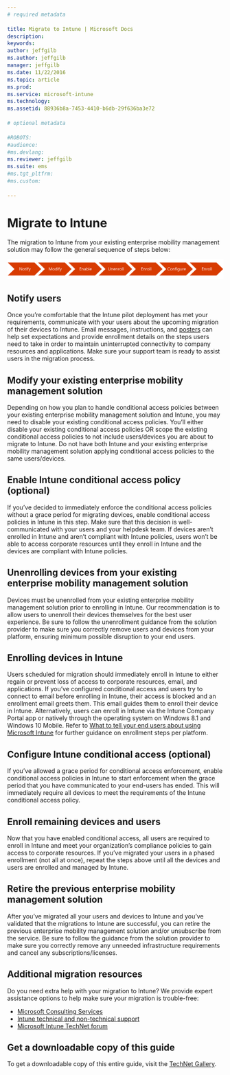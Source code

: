 ```yaml
---
# required metadata

title: Migrate to Intune | Microsoft Docs
description:
keywords:
author: jeffgilb
ms.author: jeffgilb
manager: jeffgilb
ms.date: 11/22/2016
ms.topic: article
ms.prod:
ms.service: microsoft-intune
ms.technology:
ms.assetid: 88936b8a-7453-4410-b6db-29f636ba3e72

# optional metadata

#ROBOTS:
#audience:
#ms.devlang:
ms.reviewer: jeffgilb
ms.suite: ems
#ms.tgt_pltfrm:
#ms.custom:

---
```


# Migrate to Intune


The migration to Intune from your existing enterprise mobility management solution may follow the general sequence of steps below:

![Migration steps for Intune](./media/migrate-intune-steps.png)

## Notify users

Once you’re comfortable that the Intune pilot deployment has met your requirements, communicate with your users about the upcoming migration of their devices to Intune. Email messages, instructions, and [posters](https://gallery.technet.microsoft.com/Intune-End-User-Enrollment-3a0c9b0c?WT.mc_id=Blog_Intune_General_PCIT) can help set expectations and provide enrollment details on the steps users need to take in order to maintain uninterrupted connectivity to company resources and applications. Make sure your support team is ready to assist users in the migration process.

## Modify your existing enterprise mobility management solution

Depending on how you plan to handle conditional access policies between your existing enterprise mobility management solution and Intune, you may need to disable your existing conditional access policies. You’ll either disable your existing conditional access policies OR scope the existing conditional access policies to not include users/devices you are about to migrate to Intune.  Do not have both Intune and your existing enterprise mobility management solution applying conditional access policies to the same users/devices.

## Enable Intune conditional access policy (optional)

If you’ve decided to immediately enforce the conditional access policies without a grace period for migrating devices, enable conditional access policies in Intune in this step.  Make sure that this decision is well-communicated with your users and your helpdesk team.  If devices aren’t enrolled in Intune and aren’t compliant with Intune policies, users won’t be able to access corporate resources until they enroll in Intune and the devices are compliant with Intune policies.

## Unenrolling devices from your existing enterprise mobility management solution

Devices must be unenrolled from your existing enterprise mobility management solution prior to enrolling in Intune. Our recommendation is to allow users to unenroll their devices themselves for the best user experience.  Be sure to follow the unenrollment guidance from the solution provider to make sure you correctly remove users and devices from your platform, ensuring minimum possible disruption to your end users.

## Enrolling devices in Intune

Users scheduled for migration should immediately enroll in Intune to either regain or prevent loss of access to corporate resources, email, and applications. If you’ve configured conditional access and users try to connect to email before enrolling in Intune, their access is blocked and an enrollment email greets them. This email guides them to enroll their device in Intune.  Alternatively, users can enroll in Intune via the Intune Company Portal app or natively through the operating system on Windows 8.1 and Windows 10 Mobile. Refer to [What to tell your end users about using Microsoft Intune](/intune/deploy-use/what-to-tell-your-end-users-about-using-microsoft-intune) for further guidance on enrollment steps per platform.

## Configure Intune conditional access (optional)

If you’ve allowed a grace period for conditional access enforcement, enable conditional access policies in Intune to start enforcement when the grace period that you have communicated to your end-users has ended. This will immediately require all devices to meet the requirements of the Intune conditional access policy.

## Enroll remaining devices and users

Now that you have enabled conditional access, all users are required to enroll in Intune and meet your organization’s compliance policies to gain access to corporate resources. If you’ve migrated your users in a phased enrollment (not all at once), repeat the steps above until all the devices and users are enrolled and managed by Intune.

## Retire the previous enterprise mobility management solution

After you’ve migrated all your users and devices to Intune and you’ve validated that the migrations to Intune are successful, you can retire the previous enterprise mobility management solution and/or unsubscribe from the service. Be sure to follow the guidance from the solution provider to make sure you correctly remove any unneeded infrastructure requirements and cancel any subscriptions/licenses.

## Additional migration resources

Do you need extra help with your migration to Intune? We provide expert assistance options to help make sure your migration is trouble-free:

<!--- - [Microsoft Intune Onboarding](/em/solutions/fasttrack-center-benefit-for-enterprise-mobility-suite-ems)--->
- [Microsoft Consulting Services](https://www.microsoft.com/en-us/microsoftservices/default.aspx)
- [Intune technical and non-technical support](/intune/troubleshoot/how-to-get-support-for-microsoft-intune)
- [Microsoft Intune TechNet forum](https://social.technet.microsoft.com/Forums/en-US/home?forum=microsoftintuneprod)

## Get a downloadable copy of this guide

To get a downloadable copy of this entire guide, visit the [TechNet Gallery](https://gallery.technet.microsoft.com/Migrating-to-Intune-ea439387).
